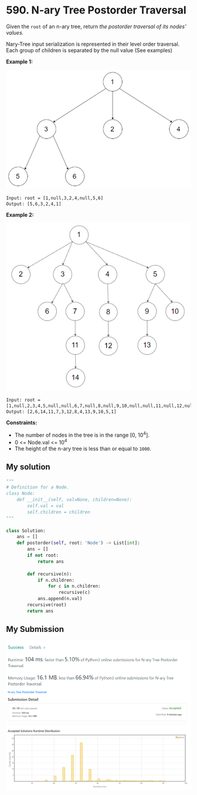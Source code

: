 # 590. N-ary Tree Postorder Traversal

Given the `root` of an n-ary tree, return *the postorder traversal of its nodes' values.*

Nary-Tree input serialization is represented in their level order traversal. Each group of children is separated by the null value (See examples)


**Example 1:**

![narytreeexample](narytreeexample.png)
```
Input: root = [1,null,3,2,4,null,5,6]
Output: [5,6,3,2,4,1]
```

**Example 2:**

![sample_4_964](sample_4_964.png)
```
Input: root = [1,null,2,3,4,5,null,null,6,7,null,8,null,9,10,null,null,11,null,12,null,13,null,null,14]
Output: [2,6,14,11,7,3,12,8,4,13,9,10,5,1]
```
 
**Constraints:**

* The number of nodes in the tree is in the range [0, 10<sup>4</sup>].
* 0 <= Node.val <= 10<sup>4</sup>
* The height of the n-ary tree is less than or equal to `1000`.


## My solution 
```python
"""
# Definition for a Node.
class Node:
    def __init__(self, val=None, children=None):
        self.val = val
        self.children = children
"""

class Solution:
    ans = []
    def postorder(self, root: 'Node') -> List[int]:
        ans = []
        if not root:
            return ans
        
        def recursive(n):
            if n.children:
                for c in n.children:
                    recursive(c)
            ans.append(n.val)
        recursive(root)
        return ans
```

## My Submission 
![mysub1.png](mysub1.png)
![mysub2.png](mysub2.png)
        